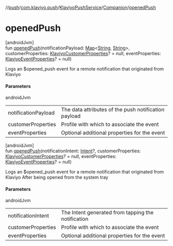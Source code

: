 //[push](../../../../index.md)/[com.klaviyo.push](../../index.md)/[KlaviyoPushService](../index.md)/[Companion](index.md)/[openedPush](opened-push.md)

# openedPush

[androidJvm]\
fun [openedPush](opened-push.md)(notificationPayload: [Map](https://kotlinlang.org/api/latest/jvm/stdlib/kotlin.collections/-map/index.html)&lt;[String](https://kotlinlang.org/api/latest/jvm/stdlib/kotlin/-string/index.html), [String](https://kotlinlang.org/api/latest/jvm/stdlib/kotlin/-string/index.html)&gt;, customerProperties: [KlaviyoCustomerProperties](../../../../../../sdk/core/core/com.klaviyo.coresdk.networking/-klaviyo-customer-properties/index.md)? = null, eventProperties: [KlaviyoEventProperties](../../../../../../sdk/core/core/com.klaviyo.coresdk.networking/-klaviyo-event-properties/index.md)? = null)

Logs an $opened_push event for a remote notification that originated from Klaviyo

#### Parameters

androidJvm

| | |
|---|---|
| notificationPayload | The data attributes of the push notification payload |
| customerProperties | Profile with which to associate the event |
| eventProperties | Optional additional properties for the event |

[androidJvm]\
fun [openedPush](opened-push.md)(notificationIntent: [Intent](https://developer.android.com/reference/kotlin/android/content/Intent.html)?, customerProperties: [KlaviyoCustomerProperties](../../../../../../sdk/core/core/com.klaviyo.coresdk.networking/-klaviyo-customer-properties/index.md)? = null, eventProperties: [KlaviyoEventProperties](../../../../../../sdk/core/core/com.klaviyo.coresdk.networking/-klaviyo-event-properties/index.md)? = null)

Logs an $opened_push event for a remote notification that originated from Klaviyo After being opened from the system tray

#### Parameters

androidJvm

| | |
|---|---|
| notificationIntent | The Intent generated from tapping the notification |
| customerProperties | Profile with which to associate the event |
| eventProperties | Optional additional properties for the event |
